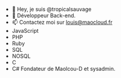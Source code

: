 - 👋 Hey, je suis @tropicalsauvage
- 👀 Développeur Back-end.
- 📫 Contactez moi sur louis@maocloud.fr
-  JavaScript
-  PHP
-  Ruby
-  SQL
-  NOSQL
-  C
-  C#
Fondateur de Maolcou-D et sysadmin.

<!---
tropicalsauvage/tropicalsauvage is a ✨ special ✨ repository because its `README.md` (this file) appears on your GitHub profile.
You can click the Preview link to take a look at your changes.
--->
